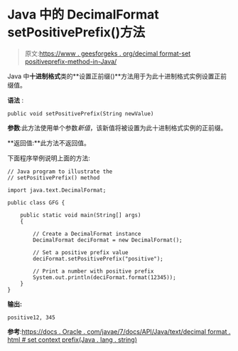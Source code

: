 # Java 中的 DecimalFormat setPositivePrefix()方法

> 原文:[https://www . geesforgeks . org/decimal format-set positiveprefix-method-in-Java/](https://www.geeksforgeeks.org/decimalformat-setpositiveprefix-method-in-java/)

Java 中**十进制格式**类的**设置正前缀()**方法用于为此十进制格式实例设置正前缀值。

**语法** :

```
public void setPositivePrefix(String newValue)

```

**参数**:此方法使用单个参数*新值*，该新值将被设置为此十进制格式实例的正前缀。

**返回值:**此方法不返回值。

下面程序举例说明上面的方法:

```
// Java program to illustrate the
// setPositivePrefix() method

import java.text.DecimalFormat;

public class GFG {

    public static void main(String[] args)
    {

        // Create a DecimalFormat instance
        DecimalFormat deciFormat = new DecimalFormat();

        // Set a positive prefix value
        deciFormat.setPositivePrefix("positive");

        // Print a number with positive prefix
        System.out.println(deciFormat.format(12345));
    }
}
```

**输出:**

```
positive12, 345

```

**参考**:[https://docs . Oracle . com/javae/7/docs/API/Java/text/decimal format . html # set context prefix(Java . lang . string)](https://docs.oracle.com/javase/7/docs/api/java/text/DecimalFormat.html#setPositivePrefix(java.lang.String))
